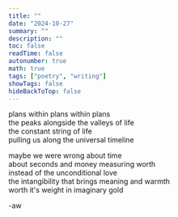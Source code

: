 ```yaml
---
title: ""
date: "2024-10-27"
summary: ""
description: ""
toc: false
readTime: false
autonumber: true
math: true
tags: ["poetry", "writing"]
showTags: false
hideBackToTop: false
---
```


plans within plans within plans  
the peaks alongside the valleys of life  
the constant string of life  
pulling us along the universal timeline  

maybe we were wrong about time  
about seconds and money measuring worth  
instead of the unconditional love  
the intangibility that brings meaning and warmth  
worth it's weight in imaginary gold  
  
-aw